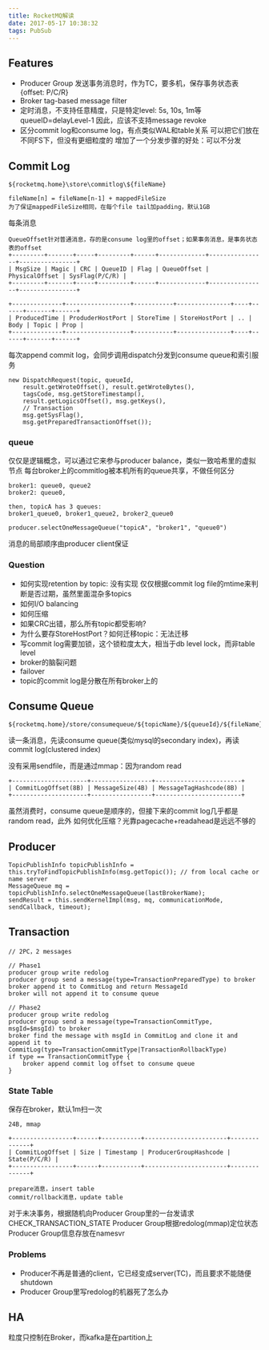 ```yaml
---
title: RocketMQ解读
date: 2017-05-17 10:38:32
tags: PubSub
---
```


## Features

- Producer Group
  发送事务消息时，作为TC，要多机，保存事务状态表{offset: P/C/R}
- Broker tag-based message filter 
- 定时消息，不支持任意精度，只是特定level: 5s, 10s, 1m等 queueID=delayLevel-1
  因此，应该不支持message revoke
- 区分commit log和consume log，有点类似WAL和table关系
  可以把它们放在不同FS下，但没有更细粒度的
  增加了一个分发步骤的好处：可以不分发

## Commit Log

```
${rocketmq.home}\store\commitlog\${fileName}

fileName[n] = fileName[n-1] + mappedFileSize
为了保证mappedFileSize相同，在每个file tail加padding，默认1GB
```

每条消息
```
QueueOffset针对普通消息，存的是consume log里的offset；如果事务消息，是事务状态表的offset
+---------+-------+-----+---------+------+-------------+----------------+----------------+
| MsgSize | Magic | CRC | QueueID | Flag | QueueOffset | PhysicalOffset | SysFlag(P/C/R) |
+---------+-------+-----+---------+------+-------------+----------------+----------------+

+--------------+------------------+-----------+---------------+----+------+-------+------+
| ProducedTime | ProduderHostPort | StoreTime | StoreHostPort | .. | Body | Topic | Prop |
+--------------+------------------+-----------+---------------+----+------+-------+------+
```

每次append commit log，会同步调用dispatch分发到consume queue和索引服务
```
new DispatchRequest(topic, queueId, 
    result.getWroteOffset(), result.getWroteBytes(),
    tagsCode, msg.getStoreTimestamp(), 
    result.getLogicsOffset(), msg.getKeys(),
    // Transaction
    msg.getSysFlag(),
    msg.getPreparedTransactionOffset());
```

### queue

仅仅是逻辑概念，可以通过它来参与producer balance，类似一致哈希里的虚拟节点
每台broker上的commitlog被本机所有的queue共享，不做任何区分

```
broker1: queue0, queue2
broker2: queue0, 

then, topicA has 3 queues:
broker1_queue0, broker1_queue2, broker2_queue0

producer.selectOneMessageQueue("topicA", "broker1", "queue0")
```

消息的局部顺序由producer client保证

### Question

- 如何实现retention by topic: 没有实现
  仅仅根据commit log file的mtime来判断是否过期，虽然里面混杂多topics
- 如何I/O balancing
- 如何压缩
- 如果CRC出错，那么所有topic都受影响?
- 为什么要存StoreHostPort？如何迁移topic：无法迁移
- 写commit log需要加锁，这个锁粒度太大，相当于db level lock，而非table level
- broker的脑裂问题
- failover
- topic的commit log是分散在所有broker上的

## Consume Queue

```
${rocketmq.home}/store/consumequeue/${topicName}/${queueId}/${fileName}
```

读一条消息，先读consume queue(类似mysql的secondary index)，再读commit log(clustered index)

没有采用sendfile，而是通过mmap：因为random read

```
+---------------------+-----------------+------------------------+
| CommitLogOffset(8B) | MessageSize(4B) | MessageTagHashcode(8B) |
+---------------------+-----------------+------------------------+
```

虽然消费时，consume queue是顺序的，但接下来的commit log几乎都是random read，此外
如何优化压缩？光靠pagecache+readahead是远远不够的

## Producer

```
TopicPublishInfo topicPublishInfo = this.tryToFindTopicPublishInfo(msg.getTopic()); // from local cache or name server
MessageQueue mq = topicPublishInfo.selectOneMessageQueue(lastBrokerName);
sendResult = this.sendKernelImpl(msg, mq, communicationMode, sendCallback, timeout);
```

## Transaction

```
// 2PC，2 messages

// Phase1
producer group write redolog
producer group send a message(type=TransactionPreparedType) to broker
broker append it to CommitLog and return MessageId
broker will not append it to consume queue

// Phase2
producer group write redolog
producer group send a message(type=TransactionCommitType, msgId=$msgId) to broker
broker find the message with msgId in CommitLog and clone it and append it to CommitLog(type=TransactionCommitType|TransactionRollbackType)
if type == TransactionCommitType {
    broker append commit log offset to consume queue
}
```

### State Table

保存在broker，默认1m扫一次

```
24B, mmap

+-----------------+------+-----------+-----------------------+--------------+
| CommitLogOffset | Size | Timestamp | ProducerGroupHashcode | State(P/C/R) |
+-----------------+------+-----------+-----------------------+--------------+

prepare消息，insert table
commit/rollback消息，update table
```

对于未决事务，根据随机向Producer Group里的一台发请求CHECK_TRANSACTION_STATE
Producer Group根据redolog(mmap)定位状态
Producer Group信息存放在namesvr

### Problems

- Producer不再是普通的client，它已经变成server(TC)，而且要求不能随便shutdown
- Producer Group里写redolog的机器死了怎么办

## HA

粒度只控制在Broker，而kafka是在partition上
